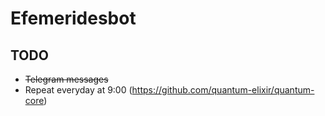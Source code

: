 # Efemeridesbot

## TODO
-  ~~Telegram messages~~
-  Repeat everyday at 9:00 (https://github.com/quantum-elixir/quantum-core)